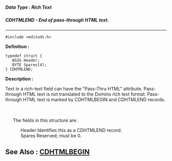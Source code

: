 ##### Data Type : Rich Text
##### CDHTMLEND - End of pass-through HTML text.
---
```
#include <editods.h>
```

**Definition :**
```
typedef struct {
   WSIG Header;
   BYTE Spares[4];
} CDHTMLEND;
```

**Description :**

Text in a rich-text field can have the &quot;Pass-Thru HTML&quot; attribute.  Pass-through HTML text is not translated to the Domino rich text format.  Pass-through HTML text is marked by CDHTMLBEGIN and CDHTMLEND records.
<ul><br>
<br>
The fields in this structure are:<br>

<ul>Header		Identifies this as a CDHTMLEND record.<br>
Spares		Reserved;  must be 0.</ul>
</ul>



**See Also :**
[CDHTMLBEGIN](/domino-c-api-docs/reference/Data/CDHTMLBEGIN)
---
